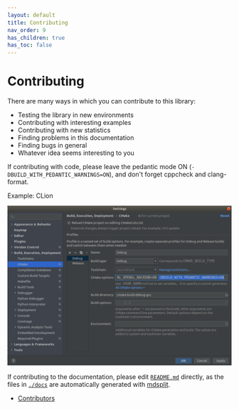```yaml
---
layout: default
title: Contributing
nav_order: 9
has_children: true
has_toc: false
---
```

# Contributing

There are many ways in which you can contribute to this library:

* Testing the library in new environments
* Contributing with interesting examples
* Contributing with new statistics
* Finding problems in this documentation
* Finding bugs in general
* Whatever idea seems interesting to you

If contributing with code, please leave the pedantic mode ON (`-DBUILD_WITH_PEDANTIC_WARNINGS=ON`), and don't forget cppcheck and clang-format.


Example: CLion
    
![CLion Settings with Pedantic Mode](img/pedantic_clion.png)


If contributing to the documentation, please edit [`README.md`](https://github.com/alandefreitas/scistats/blob/master/README.md) directly, as the files in [`./docs`](.) are automatically generated with [mdsplit](https://github.com/alandefreitas/mdsplit).


- [Contributors](contributing/contributors.md)


<!-- Generated with mdsplit: https://github.com/alandefreitas/mdsplit -->
